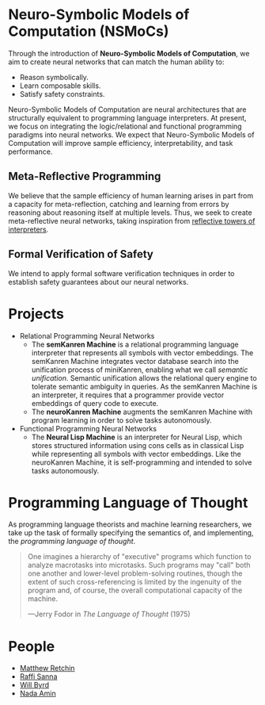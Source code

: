 # Neuro-Symbolic Models of Computation (NSMoCs)

Through the introduction of **Neuro-Symbolic Models of Computation**, we aim to create neural networks that can match the human ability to:
- Reason symbolically.
- Learn composable skills.
- Satisfy safety constraints.

Neuro-Symbolic Models of Computation are neural architectures that are structurally equivalent to programming language interpreters. At present, we focus on integrating the logic/relational and functional programming paradigms into neural networks. We expect that Neuro-Symbolic Models of Computation will improve sample efficiency, interpretability, and task performance.

## Meta-Reflective Programming

We believe that the sample efficiency of human learning arises in part from a capacity for meta-reflection, catching and learning from errors by reasoning about reasoning itself at multiple levels. Thus, we seek to create meta-reflective neural networks, taking inspiration from [reflective towers of interpreters](https://blog.sigplan.org/2021/08/12/reflective-towers-of-interpreters/).

## Formal Verification of Safety

We intend to apply formal software verification techniques in order to establish safety guarantees about our neural networks.

# Projects
- Relational Programming Neural Networks
  - The **semKanren Machine** is a relational programming language interpreter that represents all symbols with vector embeddings. The semKanren Machine integrates vector database search into the unification process of miniKanren, enabling what we call *semantic unification*. Semantic unification allows the relational query engine to tolerate semantic ambiguity in queries. As the semKanren Machine is an interpreter, it requires that a programmer provide vector embeddings of query code to execute.
  - The **neuroKanren Machine** augments the semKanren Machine with program learning in order to solve tasks autonomously.
- Functional Programming Neural Networks
  - The **Neural Lisp Machine** is an interpreter for Neural Lisp, which stores structured information using cons cells as in classical Lisp while representing all symbols with vector embeddings. Like the neuroKanren Machine, it is self-programming and intended to solve tasks autonomously.

# Programming Language of Thought

As programming language theorists and machine learning researchers, we take up the task of formally specifying the semantics of, and implementing, the *programming language of thought*.

> One imagines a hierarchy of "executive" programs which function to analyze macrotasks into microtasks. Such programs may "call" both one another and lower-level problem-solving routines, though the extent of such cross-referencing is limited by the ingenuity of the program and, of course, the overall computational capacity of the machine.
>
>
> —Jerry Fodor in *The Language of Thought* (1975)

# People
- [Matthew Retchin](https://mhr.ai)
- [Raffi Sanna](https://github.com/rvs314)
- [Will Byrd](http://webyrd.net/)
- [Nada Amin](https://namin.seas.harvard.edu/)
